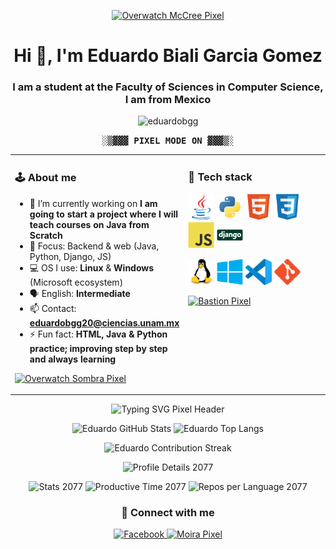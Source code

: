 <!-- ============================ -->
<!--        PIXEL-ART README      -->
<!-- ============================ -->

<!-- 🎮 BANNER PIXEL: (conservado) -->
<p align="center">
  <a href="https://static.wikia.nocookie.net/overwatch/images/7/70/McCree_Spray_-_Pixel.png/revision/latest/scale-to-width-down/250?cb=20160610010620">
    <img src="https://static.wikia.nocookie.net/overwatch/images/7/70/McCree_Spray_-_Pixel.png/revision/latest/scale-to-width-down/250?cb=20160610010620" alt="Overwatch McCree Pixel" height="80">
  </a>
</p>

<h1 align="center">Hi 👋, I'm Eduardo Biali Garcia Gomez</h1>
<h3 align="center">I am a student at the Faculty of Sciences in Computer Science, I am from Mexico</h3>

<p align="center">
  <img src="https://komarev.com/ghpvc/?username=eduardobgg&label=Profile%20views&color=7f5af0&style=flat-square" alt="eduardobgg" />
</p>

<!-- Divider estilo pixel (ok dejarlo) -->
<p align="center"><samp>░▒▓▓▓ <b>PIXEL MODE ON</b> ▓▓▓▒░</samp></p>

<!-- ============================ -->
<!--           ABOUT ME           -->
<!-- ============================ -->
<table>
<tr>
<td width="50%" valign="top">

<h3>🕹️ About me</h3>

- 🔭 I’m currently working on **I am going to start a project where I will teach courses on Java from Scratch**
- 🧠 Focus: Backend & web (Java, Python, Django, JS)
- 💻 OS I use: **Linux** & **Windows** (Microsoft ecosystem)
- 🗣️ English: **Intermediate**
- 📫 Contact: **eduardobgg20@ciencias.unam.mx**
- ⚡ Fun fact: **HTML, Java & Python practice; improving step by step and always learning**

<!-- PIXEL ART (conservado: Sombra) -->
<p>
  <a href="https://static.wikia.nocookie.net/overwatch/images/3/3b/Sombra_8bit.png/revision/latest/scale-to-width-down/250?cb=20161201043328">
    <img src="https://static.wikia.nocookie.net/overwatch/images/3/3b/Sombra_8bit.png/revision/latest/scale-to-width-down/250?cb=20161201043328" alt="Overwatch Sombra Pixel" height="94">
  </a>
</p>

</td>
<td width="50%" valign="top">

<!-- ============================ -->
<!--         TECH STACK           -->
<!-- ============================ -->
<h3>🌈 Tech stack</h3>

<!-- Lenguajes -->
<p>
  <img src="https://raw.githubusercontent.com/devicons/devicon/master/icons/java/java-original.svg" alt="java" width="42" height="42"/>
  <img src="https://raw.githubusercontent.com/devicons/devicon/master/icons/python/python-original.svg" alt="python" width="42" height="42"/>
  <img src="https://raw.githubusercontent.com/devicons/devicon/master/icons/html5/html5-original.svg" alt="html5" width="42" height="42"/>
  <img src="https://raw.githubusercontent.com/devicons/devicon/master/icons/css3/css3-original.svg" alt="css3" width="42" height="42"/>
  <img src="https://raw.githubusercontent.com/devicons/devicon/master/icons/javascript/javascript-original.svg" alt="javascript" width="42" height="42"/>
  <img src="https://raw.githubusercontent.com/devicons/devicon/master/icons/django/django-original.svg" alt="django" width="42" height="42"/>
</p>

<!-- SO / Tools -->
<p>
  <img src="https://raw.githubusercontent.com/devicons/devicon/master/icons/linux/linux-original.svg" alt="linux" width="42" height="42"/>
  <img src="https://raw.githubusercontent.com/devicons/devicon/master/icons/windows8/windows8-original.svg" alt="windows" width="42" height="42"/>
  <img src="https://raw.githubusercontent.com/devicons/devicon/master/icons/vscode/vscode-original.svg" alt="vscode" width="42" height="42"/>
  <img src="https://raw.githubusercontent.com/devicons/devicon/master/icons/git/git-original.svg" alt="git" width="42" height="42"/>
</p>

<!-- PIXEL ART (conservado: Bastion) -->
<p>
  <a href="https://www.pngkey.com/png/full/550-5503791_bastion-overwatch-bastion-pixel-spray.png">
    <img src="https://www.pngkey.com/png/full/550-5503791_bastion-overwatch-bastion-pixel-spray.png" height="84" alt="Bastion Pixel">
  </a>
</p>

</td>
</tr>
</table>

<!-- ===================================================== -->
<!--        🎮 PIXEL GITHUB STATS (con temas y cards)      -->
<!-- ===================================================== -->

<!-- Encabezado animado con fuente tipo terminal/pixel -->
<p align="center">
  <img src="https://readme-typing-svg.demolab.com?font=VT323&size=28&duration=2400&pause=900&color=F8D568&center=true&vCenter=true&width=600&lines=GITHUB STATS;Java+%E2%80%A2+Python+%E2%80%A2+Django;Linux+%7C+Windows+%7C+UNAM" alt="Typing SVG Pixel Header">
</p>

<!-- Fila 1: Stats principal + Top Langs (donut vertical) -->
<p align="center">
  <!-- Esquinas cuadradas (border_radius=0) y paleta retro -->
  <img
    src="https://github-readme-stats.vercel.app/api?username=eduardobgg&show_icons=true&hide_border=false&border_radius=0&title_color=F8D568&text_color=C9D1D9&icon_color=7F5AF0&bg_color=0D1117&border_color=30363D"
    alt="Eduardo GitHub Stats" height="165" />
  <img
    src="https://github-readme-stats.vercel.app/api/top-langs?username=eduardobgg&layout=donut-vertical&hide_border=false&border_radius=0&title_color=F8D568&text_color=C9D1D9&bg_color=0D1117&border_color=30363D"
    alt="Eduardo Top Langs" height="165" />
</p>

<!-- Fila 2: Streak con colores 8-bit -->
<p align="center">
  <img
    src="https://streak-stats.demolab.com?user=eduardobgg&theme=default&hide_border=false&border_radius=0&background=0D1117&border=30363D&stroke=30363D&ring=F8D568&fire=FF6D28&currStreakLabel=F8D568&sideLabels=C9D1D9&dates=8B949E"
    alt="Eduardo Contribution Streak" height="185" />
</p>

<!-- Fila 3 (opcional pero vistosa): Summary Cards con tema '2077' (neón retro) -->
<p align="center">
  <img src="https://github-profile-summary-cards.vercel.app/api/cards/profile-details?username=eduardobgg&theme=2077" height="200" alt="Profile Details 2077"/>
</p>
<p align="center">
  <img src="https://github-profile-summary-cards.vercel.app/api/cards/stats?username=eduardobgg&theme=2077" height="120" alt="Stats 2077"/>
  <img src="https://github-profile-summary-cards.vercel.app/api/cards/productive-time?username=eduardobgg&theme=2077&utcOffset=-6" height="120" alt="Productive Time 2077"/>
  <img src="https://github-profile-summary-cards.vercel.app/api/cards/repos-per-language?username=eduardobgg&theme=2077" height="120" alt="Repos per Language 2077"/>
</p>



<!-- ============================ -->
<!--         SOCIAL / LINKS       -->
<!-- ============================ -->
<h3 align="center">🔗 Connect with me</h3>

<p align="center">
  <a href="https://fb.com/eduardo.garcia.gomez" target="_blank">
    <img src="https://raw.githubusercontent.com/rahuldkjain/github-profile-readme-generator/master/src/images/icons/Social/facebook.svg" alt="Facebook" height="30" width="40"/>
  </a>
  <!-- Pixel en redes (conservado) -->
  <a href="https://pbs.twimg.com/media/DO1064xWkAA7qaV.png">
    <img src="https://pbs.twimg.com/media/DO1064xWkAA7qaV.png" alt="Moira Pixel" height="80">
  </a>
</p>


